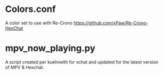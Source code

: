 # Colors.conf
A color set to use with Re-Crono https://github.com/xPaw/Re-Crono-HexChat

# mpv_now_playing.py
A script created per kuehnelth for xchat and updated for the latest version of MPV & Hexchat.

